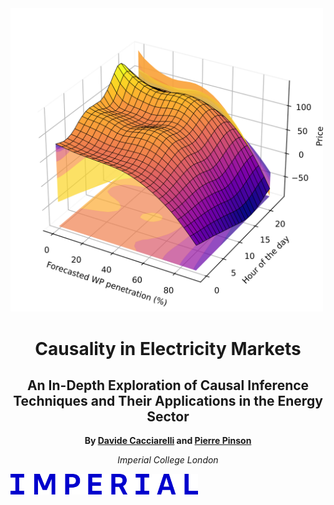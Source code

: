 <img src="penetration_apx.png" alt="fishy" class="bg-primary mb-1" width="500px">


<!-- Title and Subtitle -->
<h1 align="center">Causality in Electricity Markets</h1>
<h2 align="center">An In-Depth Exploration of Causal Inference Techniques and Their Applications in the Energy Sector</h2>

<!-- Author Information -->
<p align="center">
  <strong>By <a href="https://sites.google.com/view/dcacciarelli">Davide Cacciarelli</a> and <a href="https://pierrepinson.com/">Pierre Pinson</a></strong>
</p>
<p align="center">
  <em>Imperial College London</em>
</p>

<!-- University Logo -->
<img src="imperial_logo.png" alt="fishy" width="300px">
